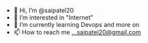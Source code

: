 - 👋 Hi, I’m @saipatel20
- 👀 I’m interested in "Internet"
- 🌱 I’m currently learning Devops and more on
- 📫 How to reach me ...saipatel20@gmail.com

<!---
saipatel20/saipatel20 is a ✨ special ✨ repository because its `README.md` (this file) appears on your GitHub profile.
You can click the Preview link to take a look at your changes.
--->
